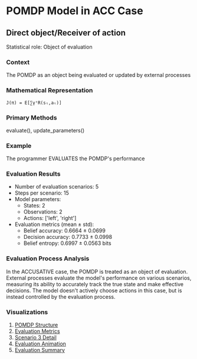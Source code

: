 # POMDP Model in ACC Case

## Direct object/Receiver of action

Statistical role: Object of evaluation

### Context

The POMDP as an object being evaluated or updated by external processes

### Mathematical Representation

```
J(π) = E[∑γᵗR(sₜ,aₜ)]
```

### Primary Methods

evaluate(), update_parameters()

### Example

The programmer EVALUATES the POMDP's performance

### Evaluation Results

* Number of evaluation scenarios: 5
* Steps per scenario: 15
* Model parameters:
  - States: 2
  - Observations: 2
  - Actions: ['left', 'right']
* Evaluation metrics (mean ± std):
  - Belief accuracy: 0.6664 ± 0.0699
  - Decision accuracy: 0.7733 ± 0.0998
  - Belief entropy: 0.6997 ± 0.0563 bits

### Evaluation Process Analysis

In the ACCUSATIVE case, the POMDP is treated as an object of evaluation. External processes evaluate the model's performance on various scenarios, measuring its ability to accurately track the true state and make effective decisions. The model doesn't actively choose actions in this case, but is instead controlled by the evaluation process.

### Visualizations

1. [POMDP Structure](pomdp_structure.png)
2. [Evaluation Metrics](evaluation_metrics.png)
3. [Scenario 3 Detail](scenario_3_detail.png)
4. [Evaluation Animation](evaluation_animation.gif)
5. [Evaluation Summary](evaluation_summary.png)

